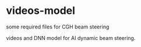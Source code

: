 # videos-model
some required files for CGH beam steering

videos and DNN model for AI dynamic beam steering.
